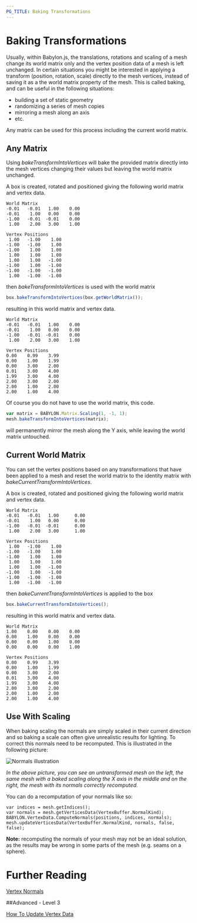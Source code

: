 ```yaml
---
PG_TITLE: Baking Transformations
---
```


# Baking Transformations

Usually, within Babylon.js, the translations, rotations and scaling of a mesh change its world matrix only and the vertex position data of a mesh is left unchanged. In certain situations you might be interested in applying a transform (position, rotation, scale) directly to the mesh vertices, instead of saving it as a the world matrix property of the mesh. This is called baking, and can be useful in the following situations:

- building a set of static geometry
- randomizing a series of mesh copies
- mirroring a mesh along an axis
- etc.

Any matrix can be used for this process including the current world matrix.

## Any Matrix

Using _bakeTransformIntoVertices_  will bake the provided matrix directly into the mesh vertices changing their values but leaving the world matrix unchanged.

A box is created, rotated and positioned giving the following world matrix and vertex data.
```
World Matrix
-0.01	-0.01	1.00    0.00
-0.01	 1.00	0.00    0.00
-1.00	-0.01  -0.01    0.00
 1.00	 2.00	3.00    1.00

Vertex Positions    		
 1.00	-1.00	 1.00	
-1.00	-1.00	 1.00	
-1.00	 1.00	 1.00	
 1.00	 1.00	 1.00	
 1.00	 1.00	-1.00	
-1.00	 1.00	-1.00	
-1.00	-1.00	-1.00	
 1.00	-1.00	-1.00	
```

then _bakeTransformIntoVertices_ is used with the world matrix

```javascript
box.bakeTransformIntoVertices(box.getWorldMatrix());
```
resulting in this world matrix and vertex data.
```	
World Matrix		
-0.01	-0.01	1.00    0.00
-0.01	 1.00	0.00    0.00
-1.00	-0.01  -0.01    0.00
 1.00	 2.00	3.00    1.00

Vertex Positions 			
0.00	0.99	3.99	
0.00	1.00	1.99	
0.00	3.00	2.00	
0.01	3.00	4.00	
1.99	3.00	4.00	
2.00	3.00	2.00	
2.00	1.00	2.00	
2.00	1.00	4.00	
```

Of course you do not have to use the world matrix, this code.

```javascript
var matrix = BABYLON.Matrix.Scaling(1, -1, 1);
mesh.bakeTransformIntoVertices(matrix);
```
will permanently mirror the mesh along the Y axis, while leaving the world matrix untouched.

## Current World Matrix

You can set the vertex positions based on any transformations that have been applied to a mesh and reset the world matrix to the identity matrix with _bakeCurrentTransformIntoVertices_. 

A box is created, rotated and positioned giving the following world matrix and vertex data.

```
World Matrix
-0.01	-0.01	1.00      0.00
-0.01	 1.00	0.00      0.00
-1.00	-0.01  -0.01      0.00
 1.00	 2.00	3.00      1.00

Vertex Positions 			
 1.00	-1.00	 1.00	
-1.00	-1.00	 1.00	
-1.00	 1.00	 1.00	
 1.00	 1.00	 1.00	
 1.00	 1.00	-1.00	
-1.00	 1.00	-1.00	
-1.00	-1.00	-1.00	
 1.00	-1.00	-1.00	
```
then _bakeCurrentTransformIntoVertices_ is applied to the box

```javascript
box.bakeCurrentTransformIntoVertices();
```
resulting in this world matrix and vertex data.
```	
World Matrix		
1.00	0.00	0.00	0.00
0.00	1.00	0.00	0.00
0.00	0.00	1.00	0.00
0.00	0.00	0.00	1.00

Vertex Positions 			
0.00	0.99	3.99	
0.00	1.00	1.99	
0.00	3.00	2.00	
0.01	3.00	4.00	
1.99	3.00	4.00	
2.00	3.00	2.00	
2.00	1.00	2.00	
2.00	1.00	4.00	
```

## Use With Scaling

When baking scaling the normals are simply scaled in their current direction and so baking a scale can often give unrealistic results for lighting. To correct this normals need to be recomputed. This is illustrated in the following picture: 

![Normals illustration](https://i.imgur.com/18wDAH7.png) 

_In the above picture, you can see an untransformed mesh on the left, the same mesh with a baked scaling along the X axis in the middle and on the right, the mesh with its normals correctly recomputed._


You can do a recomputation of your normals like so:

```
var indices = mesh.getIndices();
var normals = mesh.getVerticesData(VertexBuffer.NormalKind);
BABYLON.VertexData.ComputeNormals(positions, indices, normals);
mesh.updateVerticesData(VertexBuffer.NormalKind, normals, false, false);
```

**Note:**  recomputing the normals of your mesh may not be an ideal solution, as the results may be wrong in some parts of the mesh (e.g. seams on a sphere).

# Further Reading

[Vertex Normals](/resources/normals)  

##Advanced - Level 3

[How To Update Vertex Data](/How_To/updating_vertices)